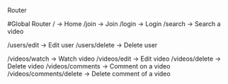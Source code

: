 Router

#Global Router
/ -> Home
/join -> Join
/login -> Login
/search -> Search a video


/users/edit -> Edit user
/users/delete -> Delete user

/videos/watch -> Watch video
/videos/edit -> Edit video
/videos/delete -> Delete video
/videos/comments -> Comment on a video
/videos/comments/delete -> Delete comment of a video